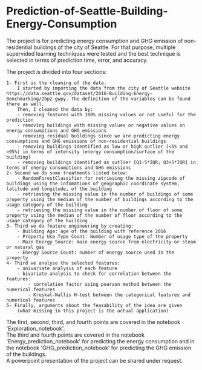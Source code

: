 # Prediction-of-Seattle-Building-Energy-Consumption
The project is for predicting energy consumption and GHG emission of non-residential buildings of the city of Seattle. For that purpose, multiple supervided learning techniques were tested and the best technique is selected in terms of prediction time, error, and accuracy.

The project is divided into four sections:
~~~
1- First is the cleaning of the data.
    I started by importing the data from the city of Seattle website https://data.seattle.gov/dataset/2016-Building-Energy-Benchmarking/2bpz-gwpy. The definition of the variables can be found there as well.
    Then, I cleaned the data by:
    - removing features with 100% missing values or not useful for the prediction
    - removing buildings with missing values or negative values on energy consumptions and GHG emissions
    - removing residual buildings since we are predicting energy consumptions and GHG emissions of non-residential buildings
    - removing buildings identified as low or high outlier (<5% and >95%) in terms of intensity (energy consumption/surface of the building)
    - removing buildings identified as outlier [Q1-5*IQR; Q3+5*IQR] in terms of energy consumptions and GHG emissions
2- Second we do some treatments listed below:
    - RandomForestClassifier for retrieving the missing zipcode of buildings using the infomations of geographic coordinate system, latitude and longitude, of the building
    - retrieving the missing value in the number of buildings of some property using the median of the number of buildings according to the usage category of the building
    - retrieving the missing value in the number of floor of some property using the median of the number of floor according to the usage category of the building
3- Third we do feature engineering by creating:
    - Building Age: age of the building with reference 2016
    - Property Use Type Count: Number of usage type of the property
    - Main Energy Source: main energy source from electricity or steam or natural gas
    - Energy Source Count: number of energy source used in the property
4- Third we analyse the selected features:
    - univariate analysis of each feature
    - bivariate analysis to check for correlation between the features:
        - correlation factor using pearson method between the numerical features
        - Kruskal-Wallis H-test between the categorical features and numerical features
5- Finally, arguments about the feasability of the idea are given
    (what missing in this project is the actual application)
~~~

The first, second, third, and fourth points are covered in the notebook 'Exploration_notebook'.\
The third and fourth points are covered in the notebook 'Energy_prediction_notebook' for predicting the energy consumption and in the notebook 'GHG_prediction_notebook' for predicting the GHG emission of the buildings.\
A powerpoint presentation of the project can be shared under request.

